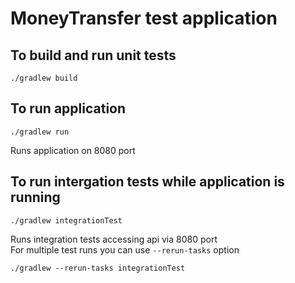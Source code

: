 # MoneyTransfer test application

## To build and run unit tests
```
./gradlew build
```

## To run application
```
./gradlew run
```
Runs application on 8080 port

## To run intergation tests while application is running
```
./gradlew integrationTest
```
Runs integration tests accessing api via 8080 port
<br>
For multiple test runs you can use ```--rerun-tasks``` option
```
./gradlew --rerun-tasks integrationTest
```
